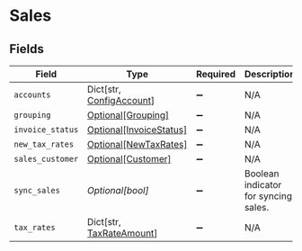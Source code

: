 # Sales


## Fields

| Field                                                            | Type                                                             | Required                                                         | Description                                                      |
| ---------------------------------------------------------------- | ---------------------------------------------------------------- | ---------------------------------------------------------------- | ---------------------------------------------------------------- |
| `accounts`                                                       | Dict[str, [ConfigAccount](../../models/shared/configaccount.md)] | :heavy_minus_sign:                                               | N/A                                                              |
| `grouping`                                                       | [Optional[Grouping]](../../models/shared/grouping.md)            | :heavy_minus_sign:                                               | N/A                                                              |
| `invoice_status`                                                 | [Optional[InvoiceStatus]](../../models/shared/invoicestatus.md)  | :heavy_minus_sign:                                               | N/A                                                              |
| `new_tax_rates`                                                  | [Optional[NewTaxRates]](../../models/shared/newtaxrates.md)      | :heavy_minus_sign:                                               | N/A                                                              |
| `sales_customer`                                                 | [Optional[Customer]](../../models/shared/customer.md)            | :heavy_minus_sign:                                               | N/A                                                              |
| `sync_sales`                                                     | *Optional[bool]*                                                 | :heavy_minus_sign:                                               | Boolean indicator for syncing sales.                             |
| `tax_rates`                                                      | Dict[str, [TaxRateAmount](../../models/shared/taxrateamount.md)] | :heavy_minus_sign:                                               | N/A                                                              |
